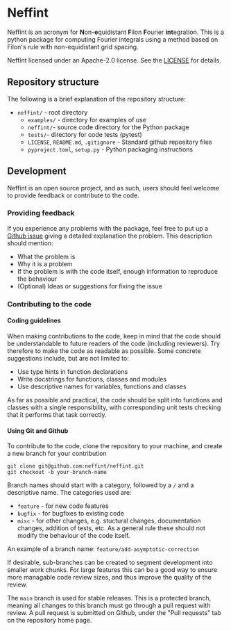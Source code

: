 # Neffint
Neffint is an acronym for **N**on-**e**quidistant **F**ilon **F**ourier **int**egration. This is a python package for computing Fourier integrals using a method based on Filon's rule with non-equidistant grid spacing.

Neffint licensed under an Apache-2.0 license. See the [LICENSE](LICENSE) for details.

## Repository structure

The following is a brief explanation of the repository structure:

- `neffint/` - root directory
    - `examples/` - directory for examples of use
    - `neffint/`- source code directory for the Python package
    - `tests/`- directory for code tests (pytest)
    - `LICENSE`, `README.md`, `.gitignore` - Standard github repository files
    - `pyproject.toml`, `setup.py` - Python packaging instructions


## Development

Neffint is an open source project, and as such, users should feel welcome to provide feedback or contribute to the code.

### Providing feedback

If you experience any problems with the package, feel free to put up a [Github issue](https://github.com/neffint/neffint/issues) giving a detailed explanation the problem. This description should mention:

- What the problem is
- Why it is a problem
- If the problem is with the code itself, enough information to reproduce the behaviour
- (Optional) Ideas or suggestions for fixing the issue

### Contributing to the code

#### Coding guidelines

When making contributions to the code, keep in mind that the code should be understandable to future readers of the code (including reviewers). Try therefore to make the code as readable as possible. Some concrete suggestions include, but are not limited to:
- Use type hints in function declarations
- Write docstrings for functions, classes and modules
- Use descriptive names for variables, functions and classes

As far as possible and practical, the code should be split into functions and classes with a single responsibility, with corresponding unit tests checking that it performs that task correctly.

#### Using Git and Github

To contribute to the code, clone the repository to your machine, and create a new branch for your contribution

    git clone git@github.com:neffint/neffint.git
    git checkout -b your-branch-name

Branch names should start with a category, followed by a `/` and a descriptive name. The categories used are:
- `feature` - for new code features
- `bugfix` - for bugfixes to existing code
- `misc` - for other changes, e.g. stuctural changes, documentation changes, addition of tests, etc. As a general rule these should not modify the behaviour of the code itself.

An example of a branch name: `feature/add-asymptotic-correction`

If desirable, sub-branches can be created to segment development into smaller work chunks. For large features this can be a good way to ensure more managable code review sizes, and thus improve the quality of the review.

The `main` branch is used for stable releases. This is a protected branch, meaning all changes to this branch must go through a pull request with review. A pull request is submitted on Github, under the "Pull requests" tab on the repository home page.
